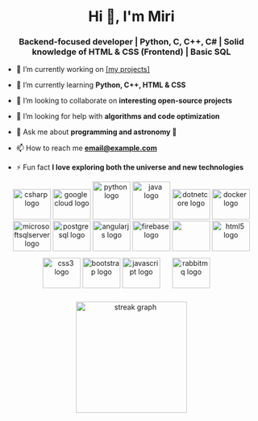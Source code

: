 <h1 align="center">Hi 👋, I'm Miri</h1>
<h3 align="center">Backend-focused developer | Python, C, C++, C# | Solid knowledge of HTML & CSS (Frontend) | Basic SQL</h3>

- 🔭 I’m currently working on [[my projects]](https://github.com/Miri-5)

- 🌱 I’m currently learning **Python, C++, HTML & CSS**

- 👯 I’m looking to collaborate on **interesting open-source projects**

- 🤝 I’m looking for help with **algorithms and code optimization**

- 💬 Ask me about **programming and astronomy 🚀**

- 📫 How to reach me **[email@example.com](mirimirsadiq7@gmail.com)**

- ⚡ Fun fact **I love exploring both the universe and new technologies**

<div align="center">
<img src="https://cdn.jsdelivr.net/gh/devicons/devicon/icons/csharp/csharp-original.svg" height="60" width="75" alt="csharp logo" />
<img src="https://cdn.jsdelivr.net/gh/devicons/devicon@latest/icons/googlecloud/googlecloud-original.svg" height="60" width="75" alt="google cloud logo"/>
<img src="https://cdn.jsdelivr.net/gh/devicons/devicon@latest/icons/python/python-original.svg" height="75" width="75" alt="python logo" />
<img src="https://cdn.jsdelivr.net/gh/devicons/devicon/icons/java/java-original.svg" height="75" width="75" alt="java logo" />
<ing src="https://cdn.jsdelivr.net/gh/devicons/devicon/icons/dot-net/dot-net-plain-wordmark.svg" height="60" width="75" alt="dot-net logo" />
<img src="https://cdn.jsdelivr.net/gh/devicons/devicon/icons/dotnetcore/dotnetcore-original.svg" height="60" width="75" alt="dotnetcore logo" />
<img src="https://cdn.jsdelivr.net/gh/devicons/devicon/icons/docker/docker-plain-wordmark.svg" height="60" width="75" alt="docker logo" />
<img src="https://cdn.jsdelivr.net/gh/devicons/devicon/icons/microsoftsqlserver/microsoftsqlserver-plain-wordmark.svg" height="60" width="75" alt="microsoftsqlserver logo" />
<img src="https://cdn.jsdelivr.net/gh/devicons/devicon/icons/postgresql/postgresql-original.svg" height="60" width="75" alt="postgresql logo" />
<img src="https://cdn.jsdelivr.net/gh/devicons/devicon/icons/angularjs/angularjs-original.svg" height="60" width="75" alt="angularjs logo" />
<img src="https://cdn.jsdelivr.net/gh/devicons/devicon/icons/firebase/firebase-plain.svg" height="60" width="75" alt="firebase logo" />
<img height="60" width="75" src="https://cdn.jsdelivr.net/gh/devicons/devicon@latest/icons/flask/flask-original-wordeark.svg" />
<img src="https://cdn.jsdelivr.net/gh/devicons/devicon/icons/html5/html5-original.svg" height="60" width="75" alt="html5 logo" />
<img src="https://cdn.jsdelivr.net/gh/devicons/devicon/icons/css3/css3-original.svg" height="60" width="75" alt="css3 logo" />
<img src="https://cdn.jsdelivr.net/gh/devicons/devicon/icons/bootstrap/bootstrap-original.svg" height="60" width="75" alt="bootstrap logo" />
<img src="https://cdn.jsdelivr.net/gh/devicons/devicon/icons/javascript/javascript-original.svg" height="60" width="75" alt="javascript logo" />
<ing src="https://cdn.jsdelivr.net/gh/devicons/devicon/icons/redis/redis-original.svg" style="margin:10px" height="68" width="75" alt="redis logo" />
<img src="https://cdn.simpleicons.org/rabbitmq/FF6600" style="margin:10px" height="60" width="75" alt="rabbitmq logo" />
</div>
<br clear="both">
<div align="center">
<img src="https://streak-stats.demolab.com/user-EmirhanHasircillälocale enämode dailyätheme darkähide border=false&border_radius-5Border-3" height="220" alt="streak graph" />
</div>
